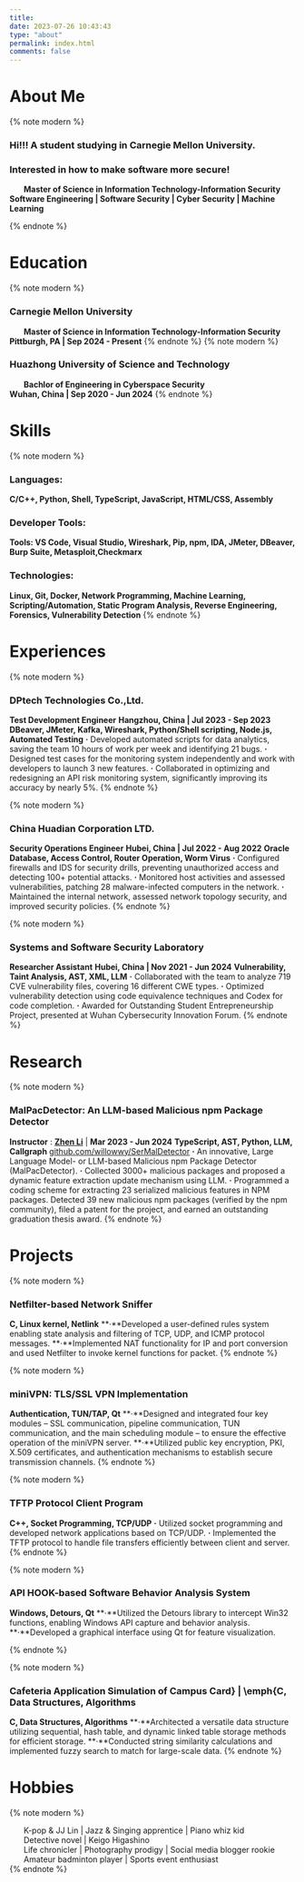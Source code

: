 ```yaml
---
title:
date: 2023-07-26 10:43:43
type: "about"
permalink: index.html
comments: false
---
```


<style>
    .icon-row {
    display: block; /* 或者使用 display: flex; 如果需要内部元素的灵活布局 */
    margin-bottom: 10px; /* 根据需要调整间距 */
    }
    .icon {
        display: inline-block;
        width: 25px; /* 调整宽度以适应最大的图标 */
    }
    .icon-text {
        display: inline-block;
        vertical-align: top; /* 确保图标和文本在同一行 */
    }
</style>

# About Me

{% note modern %}

### Hi!!! A student studying in Carnegie Mellon University.
### Interested in how to make software more secure!

**<div class="icon"><i class="fa fa-graduation-cap"></i></div><span class="icon-text"> Master of Science in Information Technology-Information Security</span>**
**<div class="icon"><i class="fa-solid fa-heart"></i></div><span class="icon-text"> Software Engineering | Software Security | Cyber Security | Machine Learning </span>**

{% endnote %}

# Education

{% note modern %}

### Carnegie Mellon University

**<div class="icon"><i class="fa fa-graduation-cap"></i></div><span class="icon-text"> Master of Science in Information Technology-Information Security</span>**
**<i class="fa-solid fa-location-dot"></i> Pittburgh, PA | Sep 2024 - Present**
{% endnote %}
{% note modern %}

### Huazhong University of Science and Technology

**<div class="icon"><i class="fa fa-graduation-cap"></i></div><span class="icon-text"> Bachlor of Engineering in Cyberspace Security</span>**
**<div class="icon"><i class="fa-solid fa-location-dot"></i></div><span class="icon-text"> Wuhan, China | Sep 2020 - Jun 2024</span>**
{% endnote %}

# Skills

{% note modern %}

### **Languages:**

**C/C++, Python, Shell, TypeScript, JavaScript, HTML/CSS, Assembly**

### **Developer Tools:**

**Tools: VS Code, Visual Studio, Wireshark, Pip, npm, IDA, JMeter, DBeaver, Burp Suite, Metasploit,Checkmarx**

### **Technologies:**

**Linux, Git, Docker, Network Programming, Machine Learning, Scripting/Automation, Static Program Analysis, Reverse Engineering, Forensics, Vulnerability Detection**
{% endnote %}

# Experiences

{% note modern %}

### DPtech Technologies Co.,Ltd.

**<i class="fa-solid fa-user"></i> Test Development Engineer**
**<i class="fa-solid fa-location-dot"></i> Hangzhou, China | Jul 2023 - Sep 2023**
**<i class="fa-solid fa-toolbox"></i> DBeaver, JMeter, Kafka, Wireshark, Python/Shell scripting, Node.js, Automated Testing**
**·** Developed automated scripts for data analytics, saving the team 10 hours of work per week and identifying 21 bugs.
**·** Designed test cases for the monitoring system independently and work with developers to launch 3 new features.
**·** Collaborated in optimizing and redesigning an API risk monitoring system, significantly improving its accuracy by nearly 5%.
{% endnote %}

{% note modern %}

### China Huadian Corporation LTD.

**<i class="fa-solid fa-user"></i> Security Operations Engineer**
**<i class="fa-solid fa-location-dot"></i> Hubei, China | Jul 2022 - Aug 2022**
**<i class="fa-solid fa-toolbox"></i></i> Oracle Database, Access Control, Router Operation, Worm Virus**
**·** Configured firewalls and IDS for security drills, preventing unauthorized access and detecting 100+ potential attacks.
**·** Monitored host activities and assessed vulnerabilities, patching 28 malware-infected computers in the network.
**·** Maintained the internal network, assessed network topology security, and improved security policies.
{% endnote %}

{% note modern %}

### Systems and Software Security Laboratory

**<i class="fa-solid fa-user"></i> Researcher Assistant**
**<i class="fa-solid fa-location-dot"></i> Hubei, China | Nov 2021 - Jun 2024**
**<i class="fa-solid fa-toolbox"></i></i> Vulnerability, Taint Analysis, AST, XML, LLM**
**·** Collaborated with the team to analyze 719 CVE vulnerability files, covering 16 different CWE types.
**·** Optimized vulnerability detection using code equivalence techniques and Codex for code completion.
**·** Awarded for Outstanding Student Entrepreneurship Project, presented at Wuhan Cybersecurity Innovation Forum.
{% endnote %}

# Research

{% note modern %}

### MalPacDetector: An LLM-based Malicious npm Package Detector

<i class="fa-solid fa-chalkboard-user"></i> **Instructor** : **<a href="http://faculty.hust.edu.cn/lizhen12/en/index.htm" target="_blank">Zhen Li</a>** | **Mar 2023 - Jun 2024**
**<i class="fa-solid fa-toolbox"></i></i> TypeScript, AST, Python, LLM, Callgraph**
<i class="fa-solid fa-code-merge"></i> <a href="https://github.com/willowwy/SerMalDetector" target="_blank">github.com/willowwy/SerMalDetector</a>
**·** An innovative, Large Language Model- or LLM-based Malicious npm Package Detector (MalPacDetector).
**·** Collected 3000+ malicious packages and proposed a dynamic feature extraction update mechanism using LLM.
**·** Programmed a coding scheme for extracting 23 serialized malicious features in NPM packages.
<i class="fa-solid fa-award"></i> Detected 39 new malicious npm packages (verified by the npm community), filed a patent for the project, and earned an outstanding graduation thesis award.
{% endnote %} 

# Projects
{% note modern %}
### Netfilter-based Network Sniffer
**<i class="fa-solid fa-toolbox"></i></i> C, Linux kernel, Netlink**
**·**Developed a user-defined rules system enabling state analysis and filtering of TCP, UDP, and ICMP protocol messages.
**·**Implemented NAT functionality for IP and port conversion and used Netfilter to invoke kernel functions for packet.
{% endnote %}

{% note modern %}
### miniVPN: TLS/SSL VPN Implementation
**<i class="fa-solid fa-toolbox"></i></i> Authentication, TUN/TAP, Qt**
**·**Designed and integrated four key modules – SSL communication, pipeline communication, TUN communication, and the main scheduling module – to ensure the effective operation of the miniVPN server.
**·**Utilized public key encryption, PKI, X.509 certificates, and authentication mechanisms to establish secure transmission channels.
{% endnote %}

{% note modern %}
### TFTP Protocol Client Program
**<i class="fa-solid fa-toolbox"></i></i> C++, Socket Programming, TCP/UDP**
**·** Utilized socket programming and developed network applications based on TCP/UDP.
**·** Implemented the TFTP protocol to handle file transfers efficiently between client and server.
{% endnote %}


{% note modern %}
### API HOOK-based Software Behavior Analysis System
**<i class="fa-solid fa-toolbox"></i></i> Windows, Detours, Qt**
**·**Utilized the Detours library to intercept Win32 functions, enabling Windows API capture and behavior analysis.
**·**Developed a graphical interface using Qt for feature visualization.

{% endnote %}



{% note modern %}
### Cafeteria Application Simulation of Campus Card} $|$ \emph{C, Data Structures, Algorithms
**<i class="fa-solid fa-toolbox"></i></i> C, Data Structures, Algorithms**
**·**Architected a versatile data structure utilizing sequential, hash table, and dynamic linked table storage methods for efficient storage.
**·**Conducted string similarity calculations and implemented fuzzy search to match for large-scale data.
{% endnote %}



# Hobbies

{% note modern %}

<div class="icon"><i class="fa-solid fa-music"></i></div><span class="icon-text">K-pop & JJ Lin | Jazz & Singing apprentice | Piano whiz kid</span><br>
<div class="icon"><i class="fa-solid fa-book-open"></i></div><span class="icon-text">Detective novel | Keigo Higashino</span><br>
<div class="icon"><i class="fa-solid fa-camera"></i></div><span class="icon-text">Life chronicler | Photography prodigy | Social media blogger rookie</span><br>
<div class="icon"><i class="fa-solid fa-volleyball"></i></div><span class="icon-text">Amateur badminton player | Sports event enthusiast</span><br>
{% endnote %}
